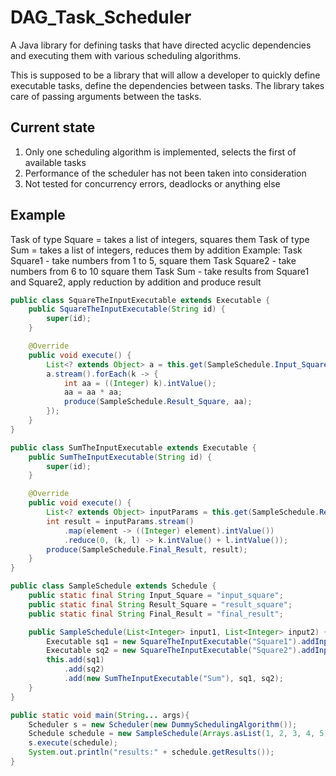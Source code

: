 # DAG_Task_Scheduler
A Java library for defining tasks that have directed acyclic dependencies and executing them with various scheduling algorithms. 

This is supposed to be a library that will allow a developer to quickly define executable tasks, define the dependencies between tasks. The library takes care of passing arguments between the tasks.

## Current state
1. Only one scheduling algorithm is implemented, selects the first of available tasks
2. Performance of the scheduler has not been taken into consideration
3. Not tested for concurrency errors, deadlocks or anything else

## Example
Task of type Square = takes a list of integers, squares them
Task of type Sum = takes a list of integers, reduces them by addition
Example: Task Square1 - take numbers from 1 to 5, square them
         Task Square2 - take numbers from 6 to 10 square them
         Task Sum - take results from Square1 and Square2, apply reduction by addition and produce result
```java
public class SquareTheInputExecutable extends Executable {
    public SquareTheInputExecutable(String id) {
        super(id);
    }

    @Override
    public void execute() {
        List<? extends Object> a = this.get(SampleSchedule.Input_Square);
        a.stream().forEach(k -> {
            int aa = ((Integer) k).intValue();
            aa = aa * aa;
            produce(SampleSchedule.Result_Square, aa);
        });
    }
}

public class SumTheInputExecutable extends Executable {
    public SumTheInputExecutable(String id) {
        super(id);
    }

    @Override
    public void execute() {
        List<? extends Object> inputParams = this.get(SampleSchedule.Result_Square);
        int result = inputParams.stream()
            .map(element -> ((Integer) element).intValue())
            .reduce(0, (k, l) -> k.intValue() + l.intValue());
        produce(SampleSchedule.Final_Result, result);
    }
}

public class SampleSchedule extends Schedule {
    public static final String Input_Square = "input_square";
    public static final String Result_Square = "result_square";
    public static final String Final_Result = "final_result";

    public SampleSchedule(List<Integer> input1, List<Integer> input2) {
        Executable sq1 = new SquareTheInputExecutable("Square1").addInput(Input_Square, input1);
        Executable sq2 = new SquareTheInputExecutable("Square2").addInput(Input_Square, input2);
        this.add(sq1)
            .add(sq2)
            .add(new SumTheInputExecutable("Sum"), sq1, sq2);
    }
}

public static void main(String... args){
    Scheduler s = new Scheduler(new DummySchedulingAlgorithm());
    Schedule schedule = new SampleSchedule(Arrays.asList(1, 2, 3, 4, 5), Arrays.asList(6, 7, 8, 9, 10));
    s.execute(schedule);
    System.out.println("results:" + schedule.getResults());
}
```
